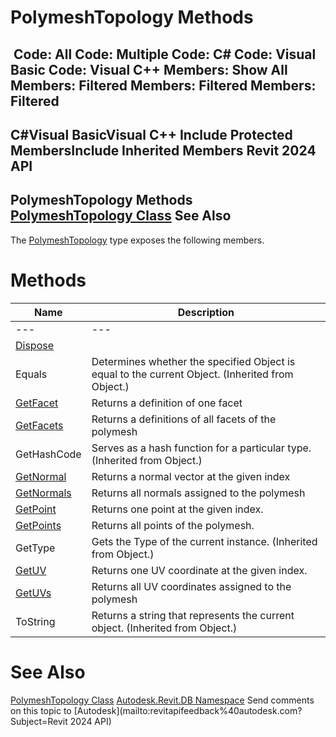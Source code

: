 # PolymeshTopology Methods

﻿
 Code: All Code: Multiple Code: C# Code: Visual Basic Code: Visual C++  Members: Show All Members: Filtered Members: Filtered Members: Filtered   
---  
C#Visual BasicVisual C++
Include Protected MembersInclude Inherited Members
Revit 2024 API  
---  
PolymeshTopology Methods  
[PolymeshTopology Class](fef5982c-3825-eed0-f792-1e0bff5509c2.md "PolymeshTopology Class") See Also  
---  
The [PolymeshTopology](fef5982c-3825-eed0-f792-1e0bff5509c2.md "PolymeshTopology Class") type exposes the following members.
# Methods
| Name | Description |
| --- | --- |
| --- | --- | --- |
| [Dispose](4214929d-48d6-f259-1cfb-9ec236d7bcbe.md "Dispose Method") |
| Equals | Determines whether the specified Object is equal to the current Object. (Inherited from Object.) |
| [GetFacet](9ce0a3c4-8ad9-c445-9af2-a71c13dd6ca9.md "GetFacet Method") | Returns a definition of one facet |
| [GetFacets](6225dc0b-0764-5682-0acd-200b1feb19d4.md "GetFacets Method") | Returns a definitions of all facets of the polymesh |
| GetHashCode | Serves as a hash function for a particular type.  (Inherited from Object.) |
| [GetNormal](b85564ec-7e50-fe75-6094-2eb5b36dd4c6.md "GetNormal Method") | Returns a normal vector at the given index |
| [GetNormals](8bc4e4ba-1c62-d342-4ca5-1417f0bac8c2.md "GetNormals Method") | Returns all normals assigned to the polymesh |
| [GetPoint](fce4d0ee-9d95-f6ce-813a-e67cb28fe203.md "GetPoint Method") | Returns one point at the given index. |
| [GetPoints](691eca7c-a9e2-d082-1287-00d6e038b18f.md "GetPoints Method") | Returns all points of the polymesh. |
| GetType | Gets the Type of the current instance. (Inherited from Object.) |
| [GetUV](fbabdfa5-a2fe-0cc4-1784-2739785e059b.md "GetUV Method") | Returns one UV coordinate at the given index. |
| [GetUVs](26697f0c-570d-b8c4-25eb-782aeea404e6.md "GetUVs Method") | Returns all UV coordinates assigned to the polymesh |
| ToString | Returns a string that represents the current object. (Inherited from Object.) |

# See Also
[PolymeshTopology Class](fef5982c-3825-eed0-f792-1e0bff5509c2.md "PolymeshTopology Class")
[Autodesk.Revit.DB Namespace](87546ba7-461b-c646-cbb1-2cb8f5bff8b2.md "Autodesk.Revit.DB Namespace")
Send comments on this topic to [Autodesk](mailto:revitapifeedback%40autodesk.com?Subject=Revit 2024 API)